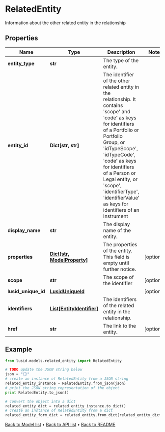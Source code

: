 # RelatedEntity

Information about the other related entity in the relationship

## Properties
Name | Type | Description | Notes
------------ | ------------- | ------------- | -------------
**entity_type** | **str** | The type of the entity. | 
**entity_id** | **Dict[str, str]** | The identifier of the other related entity in the relationship. It contains &#39;scope&#39; and &#39;code&#39; as keys for identifiers of a Portfolio or Portfolio Group, or &#39;idTypeScope&#39;, &#39;idTypeCode&#39;, &#39;code&#39; as keys for identifiers of a Person or Legal entity, or &#39;scope&#39;, &#39;identifierType&#39;, &#39;identifierValue&#39; as keys for identifiers of an Instrument | 
**display_name** | **str** | The display name of the entity. | 
**properties** | [**Dict[str, ModelProperty]**](ModelProperty.md) | The properties of the entity. This field is empty until further notice. | [optional] 
**scope** | **str** | The scope of the identifier | [optional] 
**lusid_unique_id** | [**LusidUniqueId**](LusidUniqueId.md) |  | [optional] 
**identifiers** | [**List[EntityIdentifier]**](EntityIdentifier.md) | The identifiers of the related entity in the relationship. | 
**href** | **str** | The link to the entity. | [optional] 

## Example

```python
from lusid.models.related_entity import RelatedEntity

# TODO update the JSON string below
json = "{}"
# create an instance of RelatedEntity from a JSON string
related_entity_instance = RelatedEntity.from_json(json)
# print the JSON string representation of the object
print RelatedEntity.to_json()

# convert the object into a dict
related_entity_dict = related_entity_instance.to_dict()
# create an instance of RelatedEntity from a dict
related_entity_form_dict = related_entity.from_dict(related_entity_dict)
```
[Back to Model list](../README.md#documentation-for-models) &#8226; [Back to API list](../README.md#documentation-for-api-endpoints) &#8226; [Back to README](../README.md)



